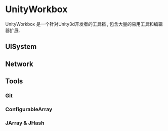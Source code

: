 # UnityWorkbox
UnityWorkbox 是一个针对Unity3d开发者的工具箱 , 包含大量的易用工具和编辑器扩展.
## UISystem
## Network
## Tools
### Git
### ConfigurableArray
### JArray & JHash 
